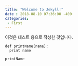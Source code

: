 ```yaml
---
title: "Welcome to Jekyll!"
date : 2018-08-10 07:36:00 -400
categories: 
 - First
---
```



이것은 테스트 용으로 작성한 것입니다. 

``` 
def printName(name):
  print name
  
printName
```


